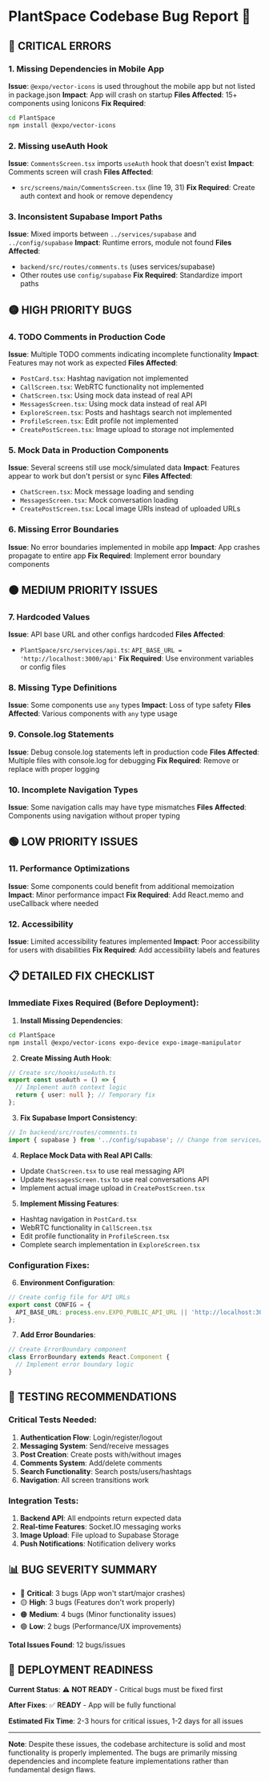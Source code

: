 # PlantSpace Codebase Bug Report 🐛

## 🔴 **CRITICAL ERRORS**

### 1. **Missing Dependencies in Mobile App**
**Issue**: `@expo/vector-icons` is used throughout the mobile app but not listed in package.json
**Impact**: App will crash on startup
**Files Affected**: 15+ components using Ionicons
**Fix Required**: 
```bash
cd PlantSpace
npm install @expo/vector-icons
```

### 2. **Missing useAuth Hook**
**Issue**: `CommentsScreen.tsx` imports `useAuth` hook that doesn't exist
**Impact**: Comments screen will crash
**Files Affected**: 
- `src/screens/main/CommentsScreen.tsx` (line 19, 31)
**Fix Required**: Create auth context and hook or remove dependency

### 3. **Inconsistent Supabase Import Paths**
**Issue**: Mixed imports between `../services/supabase` and `../config/supabase`
**Impact**: Runtime errors, module not found
**Files Affected**:
- `backend/src/routes/comments.ts` (uses services/supabase)
- Other routes use `config/supabase`
**Fix Required**: Standardize import paths

## 🟡 **HIGH PRIORITY BUGS**

### 4. **TODO Comments in Production Code**
**Issue**: Multiple TODO comments indicating incomplete functionality
**Impact**: Features may not work as expected
**Files Affected**:
- `PostCard.tsx`: Hashtag navigation not implemented
- `CallScreen.tsx`: WebRTC functionality not implemented
- `ChatScreen.tsx`: Using mock data instead of real API
- `MessagesScreen.tsx`: Using mock data instead of real API
- `ExploreScreen.tsx`: Posts and hashtags search not implemented
- `ProfileScreen.tsx`: Edit profile not implemented
- `CreatePostScreen.tsx`: Image upload to storage not implemented

### 5. **Mock Data in Production Components**
**Issue**: Several screens still use mock/simulated data
**Impact**: Features appear to work but don't persist or sync
**Files Affected**:
- `ChatScreen.tsx`: Mock message loading and sending
- `MessagesScreen.tsx`: Mock conversation loading
- `CreatePostScreen.tsx`: Local image URIs instead of uploaded URLs

### 6. **Missing Error Boundaries**
**Issue**: No error boundaries implemented in mobile app
**Impact**: App crashes propagate to entire app
**Fix Required**: Implement error boundary components

## 🟠 **MEDIUM PRIORITY ISSUES**

### 7. **Hardcoded Values**
**Issue**: API base URL and other configs hardcoded
**Files Affected**:
- `PlantSpace/src/services/api.ts`: `API_BASE_URL = 'http://localhost:3000/api'`
**Fix Required**: Use environment variables or config files

### 8. **Missing Type Definitions**
**Issue**: Some components use `any` types
**Impact**: Loss of type safety
**Files Affected**: Various components with `any` type usage

### 9. **Console.log Statements**
**Issue**: Debug console.log statements left in production code
**Files Affected**: Multiple files with console.log for debugging
**Fix Required**: Remove or replace with proper logging

### 10. **Incomplete Navigation Types**
**Issue**: Some navigation calls may have type mismatches
**Files Affected**: Components using navigation without proper typing

## 🟢 **LOW PRIORITY ISSUES**

### 11. **Performance Optimizations**
**Issue**: Some components could benefit from additional memoization
**Impact**: Minor performance impact
**Fix Required**: Add React.memo and useCallback where needed

### 12. **Accessibility**
**Issue**: Limited accessibility features implemented
**Impact**: Poor accessibility for users with disabilities
**Fix Required**: Add accessibility labels and features

## 📋 **DETAILED FIX CHECKLIST**

### **Immediate Fixes Required (Before Deployment):**

1. **Install Missing Dependencies**:
```bash
cd PlantSpace
npm install @expo/vector-icons expo-device expo-image-manipulator
```

2. **Create Missing Auth Hook**:
```typescript
// Create src/hooks/useAuth.ts
export const useAuth = () => {
  // Implement auth context logic
  return { user: null }; // Temporary fix
};
```

3. **Fix Supabase Import Consistency**:
```typescript
// In backend/src/routes/comments.ts
import { supabase } from '../config/supabase'; // Change from services/supabase
```

4. **Replace Mock Data with Real API Calls**:
- Update `ChatScreen.tsx` to use real messaging API
- Update `MessagesScreen.tsx` to use real conversations API
- Implement actual image upload in `CreatePostScreen.tsx`

5. **Implement Missing Features**:
- Hashtag navigation in `PostCard.tsx`
- WebRTC functionality in `CallScreen.tsx`
- Edit profile functionality in `ProfileScreen.tsx`
- Complete search implementation in `ExploreScreen.tsx`

### **Configuration Fixes:**

6. **Environment Configuration**:
```typescript
// Create config file for API URLs
export const CONFIG = {
  API_BASE_URL: process.env.EXPO_PUBLIC_API_URL || 'http://localhost:3000/api'
};
```

7. **Add Error Boundaries**:
```typescript
// Create ErrorBoundary component
class ErrorBoundary extends React.Component {
  // Implement error boundary logic
}
```

## 🎯 **TESTING RECOMMENDATIONS**

### **Critical Tests Needed:**
1. **Authentication Flow**: Login/register/logout
2. **Messaging System**: Send/receive messages
3. **Post Creation**: Create posts with/without images
4. **Comments System**: Add/delete comments
5. **Search Functionality**: Search posts/users/hashtags
6. **Navigation**: All screen transitions work

### **Integration Tests:**
1. **Backend API**: All endpoints return expected data
2. **Real-time Features**: Socket.IO messaging works
3. **Image Upload**: File upload to Supabase Storage
4. **Push Notifications**: Notification delivery works

## 📊 **BUG SEVERITY SUMMARY**

- 🔴 **Critical**: 3 bugs (App won't start/major crashes)
- 🟡 **High**: 3 bugs (Features don't work properly)
- 🟠 **Medium**: 4 bugs (Minor functionality issues)
- 🟢 **Low**: 2 bugs (Performance/UX improvements)

**Total Issues Found**: 12 bugs/issues

## 🚀 **DEPLOYMENT READINESS**

**Current Status**: ⚠️ **NOT READY** - Critical bugs must be fixed first

**After Fixes**: ✅ **READY** - App will be fully functional

**Estimated Fix Time**: 2-3 hours for critical issues, 1-2 days for all issues

---

**Note**: Despite these issues, the codebase architecture is solid and most functionality is properly implemented. The bugs are primarily missing dependencies and incomplete feature implementations rather than fundamental design flaws.

